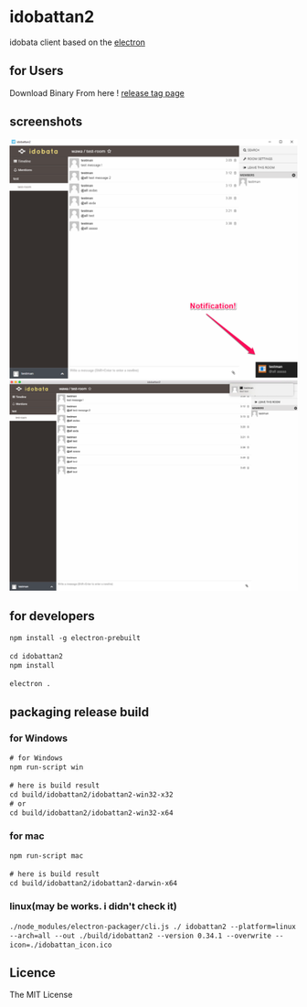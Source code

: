 # idobattan2
idobata client based on the [electron](https://github.com/atom/electron)

## for Users
Download Binary From here !
[release tag page](https://github.com/notona/idobattan2/releases)

## screenshots
![screenshot1](https://raw.githubusercontent.com/notona/idobattan2/master/screenshot1.png)
![screenshot1](https://raw.githubusercontent.com/notona/idobattan2/master/screenshot2.png)




## for developers
```
npm install -g electron-prebuilt

cd idobattan2
npm install 

electron .
```

## packaging release build

### for Windows
```
# for Windows
npm run-script win

# here is build result
cd build/idobattan2/idobattan2-win32-x32
# or
cd build/idobattan2/idobattan2-win32-x64
```

### for mac
```
npm run-script mac

# here is build result
cd build/idobattan2/idobattan2-darwin-x64
```

### linux(may be works. i didn't check it)

```
./node_modules/electron-packager/cli.js ./ idobattan2 --platform=linux --arch=all --out ./build/idobattan2 --version 0.34.1 --overwrite --icon=./idobattan_icon.ico
```

## Licence
The MIT License
